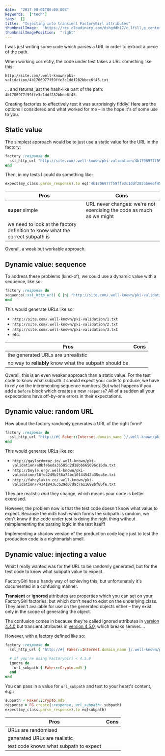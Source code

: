 ```yaml
---
date:  "2017-08-01T00:00:00Z"
keywords:  ["tech"]
tags:  []
title:  "Injecting into transient FactoryGirl attributes"
thumbnailImage:  "https://res.cloudinary.com/dshgddh17/c_lfill,g_center,h_280,w_280/jmsbrdy.com/factory.jpg"
thumbnailImagePosition:  "right"
---
```


I was just writing some code which parses a URL in order to extract a piece of the path.

When working correctly, the code under test takes a URL something like this:

```plain
http://site.com/.well-known/pki-validation/4b1706977f59ffe3c1ddf282bbee6f45.txt
```

… and returns just the hash-like part of the path: `4b1706977f59ffe3c1ddf282bbee6f45`.

Creating factories to effectively test it was surprisingly fiddly! Here are the options I considered and what worked for me – in the hope it's of some use to you.

## Static value

The simplest approach would be to just use a static value for the URL in the factory:

```ruby
factory :response do
  ssl_http_url "http://site.com/.well-known/pki-validation/4b1706977f59ffe3c1ddf282bbee6f45.txt"
end
```

Then, in my tests I could do something like:

```ruby
expect(my_class.parse_response).to eq('4b1706977f59ffe3c1ddf282bbee6f45')
```

Pros | Cons
-----|-------
**super** simple | URL never changes: we're not exercising the code as much as we might
 | we need to look at the factory definition to know what the correct subpath is

Overall, a weak but workable approach.

## Dynamic value: sequence

To address these problems (kind-of), we could use a dynamic value with a sequence, like so:

```ruby
factory :response do
sequence(:ssl_http_url) { |n| "http://site.com/.well-known/pki-validation/#{n}.txt" }
end
```

This would generate URLs like so:

* `http://site.com/.well-known/pki-validation/1.txt`
* `http://site.com/.well-known/pki-validation/2.txt`
* `http://site.com/.well-known/pki-validation/3.txt`
* etc.

Pros | Cons
-----|-------
 | the generated URLs are unrealistic
 | no way to **reliably** know what the subpath should be

Overall, this is an even weaker approach than a static value. For the test code to know what subpath it should expect your code to produce, we have to rely on the incrementing sequence numbers. But what happens if you add a `before` block which creates a new `response`? All of a sudden all your expectations have off-by-one errors in their expectations.

## Dynamic value: random URL

How about the factory randomly generates a URL of the right form?

```ruby
factory :response do
  ssl_http_url "http://#{ Faker::Internet.domain_name }/.well-known/pki-validation/#{ Faker::Crypto.md5 }.txt"
end
```

This would generate URLs like so:

* `http://gaylordmraz.io/.well-known/pki-validation/e8bfe6eda36585d2d18bb665096c16da.txt`
* `http://boyle.org/.well-known/pki-validation/16fe4249b256a74bc10144542b35ea5e.txt`
* `http://faheylakin.co/.well-known/pki-validation/7434184363b29d07dac7a11698bf86fe.txt`

They are realistic _and_ they change, which means your code is better exercised.

However, the problem now is that the test code doesn't know what value to expect. Because the md5 hash which forms the subpath is random, we don't know if the code under test is doing the right thing without reimplementing the parsing logic in the test itself!

Implementing a shadow version of the production code logic just to test the production code is a nightmarish smell.

## Dynamic value: injecting a value

What I really wanted was for the URL to be randomly generated, but for the test code to know what subpath value to expect.

FactoryGirl has a handy way of achieving this, but unfortunately it's documented in a confusing manner.

**Transient** or **ignored** attributes are properties which you can set on your FactoryGirl factories, but which don't need to exist on the underlying class. They aren't available for use on the generated objects either – they exist only in the scope of generating the object.

The confusion comes in because they're called ignored attributes in [version 4.4.0](https://github.com/thoughtbot/factory_girl/blob/v4.4.0/GETTING_STARTED.md#transient-attributes) but transient attributes in [version 4.5.0](https://github.com/thoughtbot/factory_girl/blob/v4.5.0/GETTING_STARTED.md#transient-attributes), which breaks semver….

However, with a factory defined like so:

```ruby
factory :response do
  ssl_http_url { "http://#{ Faker::Internet.domain_name }/.well-known/pki-validation/#{url_subpath}.txt" }

  # if you're using FactoryGirl < 4.5.0
  ignore do
    url_subpath { Faker::Crypto.md5 }
  end
end
```

You can pass in a value for `url_subpath` and test to your heart's content, e.g.:

```ruby
subpath = Faker::Crypto.md5
response = FG.create(:response, url_subpath: subpath)
expect(my_class.parse_response).to eq(subpath)
```

Pros | Cons
-----|-------
URLs are randomised |
generated URLs are realistic |
test code knows what subpath to expect |
